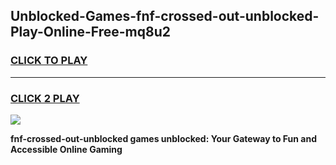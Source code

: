 
## Unblocked-Games-fnf-crossed-out-unblocked-Play-Online-Free-mq8u2
<h3>
<a href="https://premium76.site?title=fnf-crossed-out-unblocked&ref=26A">CLICK TO PLAY</a></h3>
<hr>

<h3>
<a href="https://premium76.site?title=fnf-crossed-out-unblocked&ref=26A">CLICK 2 PLAY</a>
  
</h3>

<a href="https://premium76.site?title=fnf-crossed-out-unblocked&ref=26A"><img src="https://clearcache.store/games.png"></a>


**fnf-crossed-out-unblocked games unblocked: Your Gateway to Fun and Accessible Online Gaming**
